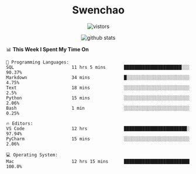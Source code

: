 <h1 align="center">Swenchao</h3>

<p align="center">
  <img src="https://visitor-badge.glitch.me/badge?page_id=Swenchao" alt="vistors" />
</p>

<p align="center">
  <img src="https://github-readme-stats.vercel.app/api?username=Swenchao&count_private=true&show_icons=true&theme=vue-dark&hide_title=true" alt="github stats" />
</p>

<!--START_SECTION:waka-->
📊 **This Week I Spent My Time On** 

```text
💬 Programming Languages: 
SQL                      11 hrs 5 mins       ██████████████████████░░░   90.37% 
Markdown                 34 mins             █░░░░░░░░░░░░░░░░░░░░░░░░   4.75% 
Text                     18 mins             ░░░░░░░░░░░░░░░░░░░░░░░░░   2.5% 
Python                   15 mins             ░░░░░░░░░░░░░░░░░░░░░░░░░   2.06% 
Bash                     1 min               ░░░░░░░░░░░░░░░░░░░░░░░░░   0.25%

🔥 Editors: 
VS Code                  12 hrs              ████████████████████████░   97.94% 
PyCharm                  15 mins             ░░░░░░░░░░░░░░░░░░░░░░░░░   2.06%

💻 Operating System: 
Mac                      12 hrs 15 mins      █████████████████████████   100.0%

```


<!--END_SECTION:waka-->
